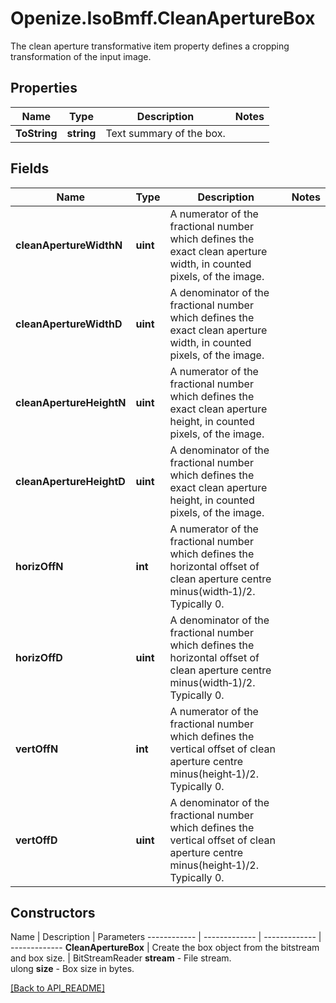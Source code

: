 # Openize.IsoBmff.CleanApertureBox

The clean aperture transformative item property defines a cropping transformation of the input image.

## Properties

Name | Type | Description | Notes
------------ | ------------- | ------------- | -------------
**ToString** | **string** | Text summary of the box. | 

## Fields

Name | Type | Description | Notes
------------ | ------------- | ------------- | -------------
**cleanApertureWidthN** | **uint** | A numerator of the fractional number which defines the exact clean aperture width, in counted pixels, of the image. | 
**cleanApertureWidthD** | **uint** | A denominator of the fractional number which defines the exact clean aperture width, in counted pixels, of the image. | 
**cleanApertureHeightN** | **uint** | A numerator of the fractional number which defines the exact clean aperture height, in counted pixels, of the image. | 
**cleanApertureHeightD** | **uint** | A denominator of the fractional number which defines the exact clean aperture height, in counted pixels, of the image. | 
**horizOffN** | **int** | A numerator of the fractional number which defines the horizontal offset of clean aperture centre minus(width‐1)/2. Typically 0. | 
**horizOffD** | **uint** | A denominator of the fractional number which defines the horizontal offset of clean aperture centre minus(width‐1)/2. Typically 0. | 
**vertOffN** | **int** | A numerator of the fractional number which defines the vertical offset of clean aperture centre minus(height‐1)/2. Typically 0. | 
**vertOffD** | **uint** | A denominator of the fractional number which defines the vertical offset of clean aperture centre minus(height‐1)/2. Typically 0. | 

## Constructors

Name | Description | Parameters
------------ | ------------- | ------------- | -------------
**CleanApertureBox** | Create the box object from the bitstream and box size. | BitStreamReader <b>stream</b> - File stream.<br />ulong <b>size</b> - Box size in bytes.

[[Back to API_README]](API_README.md)